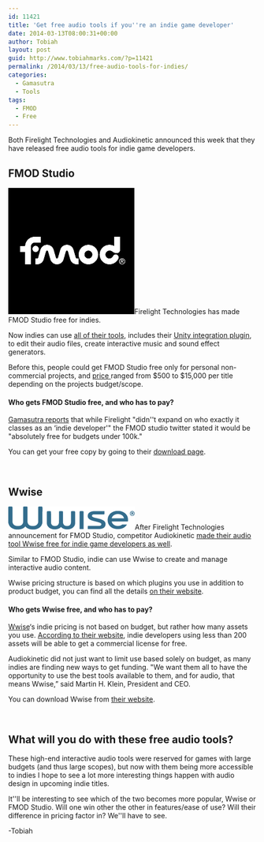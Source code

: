 ```yaml
---
id: 11421
title: 'Get free audio tools if you''re an indie game developer'
date: 2014-03-13T08:00:31+00:00
author: Tobiah
layout: post
guid: http://www.tobiahmarks.com/?p=11421
permalink: /2014/03/13/free-audio-tools-for-indies/
categories:
  - Gamasutra
  - Tools
tags:
  - FMOD
  - Free
---
```

Both Firelight Technologies and Audiokinetic announced this week that they have released free audio tools for indie game developers.<!--more-->

## FMOD Studio

[<img class="alignright" alt="FMOD Studio free audio tools for indie game developers" src="/assets/2014/03/fmod.png?resize=256%2C256" width="256" height="256" data-recalc-dims="1" />](http://www.fmod.org/download/)Firelight Technologies has made FMOD Studio free for indies.

Now indies can use <a href="http://www.fmod.org/download/" target="_blank">all of their tools</a>, includes their <a href="http://www.fmod.org/browse-unity-integration/" target="_blank">Unity integration plugin</a>, to edit their audio files, create interactive music and sound effect generators.

Before this, people could get FMOD Studio free only for personal non-commercial projects, and <a href="http://www.fmod.org/sales/" target="_blank">price </a>ranged from $500 to $15,000 per title depending on the projects budget/scope.

#### Who gets FMOD Studio free, and who has to pay?

[Gamasutra reports](http://www.gamasutra.com/view/news/212696/FMOD_Studio_audio_tools_now_completely_free_for_indies.php) that while Firelight "didn''t expand on who exactly it classes as an &#8216;indie developer'" the FMOD studio twitter stated it would be "absolutely free for budgets under 100k."

You can get your free copy by going to their <a href="http://www.fmod.org/download/" target="_blank">download page</a>.

&nbsp;

## Wwise

[<img class="alignright size-full wp-image-11541" alt="Wwise free audio tools for indie game developers" src="/assets/2014/03/features-logo-wwise-blue.png?resize=257%2C47" width="257" height="47" data-recalc-dims="1" />](/assets/2014/03/features-logo-wwise-blue.png)After Firelight Technologies announcement for FMOD Studio, competitor Audiokinetic <a href="http://www.gamasutra.com/view/news/212829/Wwise_audio_middleware_is_now_free_to_use__within_limits.php" target="_blank">made their audio tool Wwise free for indie game developers as well</a>.

Similar to FMOD Studio, indie can use Wwise to create and manage interactive audio content.

Wwise pricing structure is based on which plugins you use in addition to product budget, you can find all the details <a href="https://www.audiokinetic.com/licensing/pricing/" target="_blank">on their website</a>.

#### Who gets Wwise free, and who has to pay?

<a href="https://www.audiokinetic.com/products/wwise/" target="_blank">Wwise</a>&#8216;s indie pricing is not based on budget, but rather how many assets you use. <a href="https://www.audiokinetic.com/about/news/audiokinetic-announces-indie-focused-limited-commercial-license/" target="_blank">According to their website</a>, indie developers using less than 200 assets will be able to get a commercial license for free.

Audiokinetic did not just want to limit use based solely on budget, as many indies are finding new ways to get funding. "We want them all to have the opportunity to use the best tools available to them, and for audio, that means Wwise,” said Martin H. Klein, President and CEO.

You can download Wwise from <a href="https://www.audiokinetic.com/downloads/" target="_blank">their website</a>.

&nbsp;

## What will you do with these free audio tools?

These high-end interactive audio tools were reserved for games with large budgets (and thus large scopes), but now with them being more accessible to indies I hope to see a lot more interesting things happen with audio design in upcoming indie titles.

It''ll be interesting to see which of the two becomes more popular, Wwise or FMOD Studio. Will one win other the other in features/ease of use? Will their difference in pricing factor in? We''ll have to see.

-Tobiah